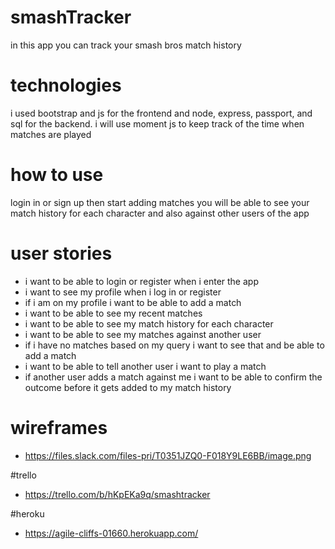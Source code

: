# smashTracker
 in this app you can track your smash bros match history 
 
# technologies 
i used bootstrap and js for the frontend and node, express, passport, and sql for the backend. i will use moment js to keep track of the time when matches are played

# how to use
login in or sign up then start adding matches
you will be able to see your match history for each character and also against other users of the app

# user stories
- i want to be able to login or register when i enter the app
- i want to see my profile when i log in or register
- if i am on my profile i want to be able to add a match
- i want to be able to see my recent matches
- i want to be able to see my match history for each character 
- i want to be able to see my matches against another user
- if i have no matches based on my query i want to see that and be able to add a match
- i want to be able to tell another user i want to play a match 
- if another user adds a match against me i want to be able to confirm the outcome before it gets added to my match history

# wireframes
- https://files.slack.com/files-pri/T0351JZQ0-F018Y9LE6BB/image.png

#trello
- https://trello.com/b/hKpEKa9q/smashtracker

#heroku 
- https://agile-cliffs-01660.herokuapp.com/
